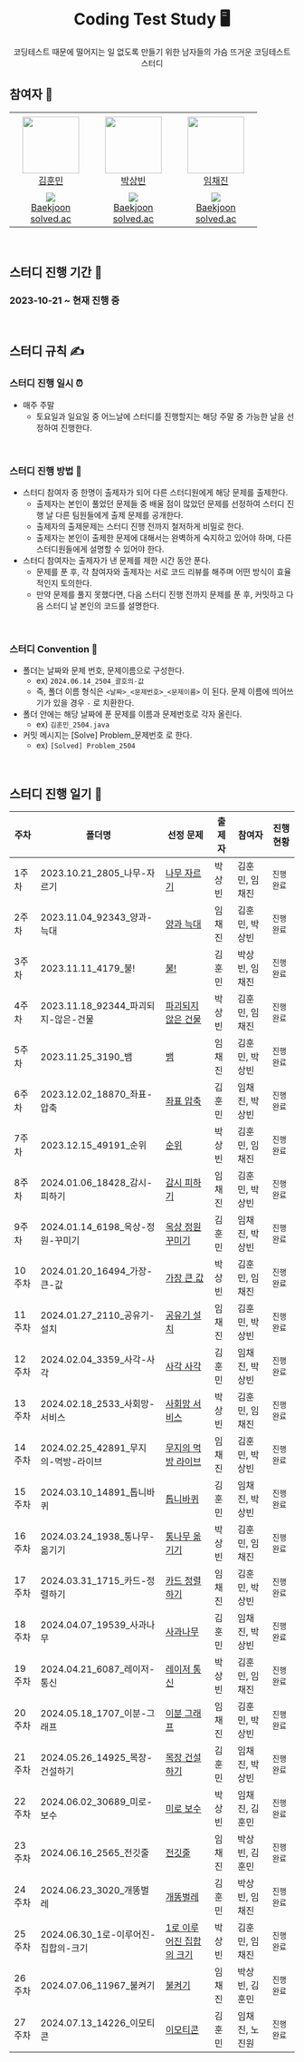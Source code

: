 <div align="center">
  <h1>Coding Test Study 🖥</h1>
  <p>코딩테스트 때문에 떨어지는 일 없도록 만들기 위한 남자들의 가슴 뜨거운 코딩테스트 스터디</p>
</div>

## 참여자 👏
<table>
    <tr height="140px">
        <td align="center" width="130px">
            <a href="https://github.com/gnsals0904"><img height="100px" width="100px" src="https://avatars.githubusercontent.com/u/48405500?v=4"/></a>
            <br />
            <a href="https://github.com/gnsals0904">김훈민</a>
        </td>
        <td align="center" width="130px">
            <a href="https://github.com/NurungjiBurger"><img height="100px" width="100px" src="https://avatars.githubusercontent.com/u/44452761?v=4"/></a>
            <br />
            <a href="https://github.com/NurungjiBurger">박상빈</a>
        </td>
        <td align="center" width="130px">
            <a href="https://github.com/Brylimo"><img height="100px" width="100px" src="https://avatars.githubusercontent.com/u/48869794?v=4"/></a>
            <br />
            <a href="https://github.com/Brylimo">임채진</a>
        </td>
    </tr>
      <tr height="50px">
        <td align="center">
            <img src="http://mazassumnida.wtf/api/mini/generate_badge?boj=gnsals0914" />
            <br />
            <a href="https://www.acmicpc.net/user/gnsals0914">Baekjoon</a>
            <br />
            <a href="https://solved.ac/profile/gnsals0914">solved.ac</a>
        </td>
        <td align="center">
            <img src="http://mazassumnida.wtf/api/mini/generate_badge?boj=qazw181900" />
            <br />
            <a href="https://www.acmicpc.net/user/qazw181900">Baekjoon</a>
            <br />
            <a href="https://solved.ac/profile/qazw181900">solved.ac</a>
        </td>
        <td align="center">
            <img src="http://mazassumnida.wtf/api/mini/generate_badge?boj=tourist0302" />
            <br />
            <a href="https://www.acmicpc.net/user/tourist0302">Baekjoon</a>
            <br />
            <a href="https://solved.ac/profile/tourist0302">solved.ac</a>
        </td>
    </tr>
</table>

<br/>

## 스터디 진행 기간 📅
### 2023-10-21 ~ 현재 진행 중

<br/>

## 스터디 규칙 ✍
### 스터디 진행 일시 ⏰
- 매주 주말
  - 토요일과 일요일 중 어느날에 스터디를 진행할지는 해당 주말 중 가능한 날을 선정하여 진행한다.

<br/>

### 스터디 진행 방법 🥊
- 스터디 참여자 중 한명이 출제자가 되어 다른 스터디원에게 해당 문제를 출제한다.
  - 출제자는 본인이 풀었던 문제들 중 배울 점이 많았던 문제를 선정하여 스터디 진행 날 다른 팀원들에게 출제 문제를 공개한다.
  - 출제자의 출제문제는 스터디 진행 전까지 철저하게 비밀로 한다.
  - 출제자는 본인이 출제한 문제에 대해서는 완벽하게 숙지하고 있어야 하며, 다른 스터디원들에게 설명할 수 있어야 한다.
- 스터디 참여자는 출제자가 낸 문제를 제한 시간 동안 푼다.
  - 문제를 푼 후, 각 참여자와 출제자는 서로 코드 리뷰를 해주며 어떤 방식이 효율적인지 토의한다.
  - 만약 문제를 풀지 못했다면, 다음 스터디 진행 전까지 문제를 푼 후, 커밋하고 다음 스터디 날 본인의 코드를 설명한다.

<br/>

### 스터디 Convention 📣
- 폴더는 날짜와 문제 번호, 문제이름으로 구성한다.
  - ex) `2024.06.14_2504_괄호의-값`
  - 즉, 폴더 이름 형식은 `<날짜>_<문제번호>_<문제이름>` 이 된다. 문제 이름에 띄어쓰기가 있을 경우 `-` 로 치환한다. 
- 폴더 안에는 해당 날짜에 푼 문제를 이름과 문제번호로 각자 올린다.
  - ex) `김훈민_2504.java`
- 커밋 메시지는 [Solve] Problem_문제번호 로 한다.
  - ex) `[Solved] Problem_2504`

<br/>

## 스터디 진행 일기 📓

| **주차** | **폴더명**   | **선정 문제**    | **출제자**            | **참여자**                  | **진행 현황** |
| -------- | --------- | ------------------------------ | ------------------------------------- | ----------------------------------------------- | ------------- |
| 1주차    | 2023.10.21_2805_나무-자르기              | [나무 자르기](https://www.acmicpc.net/problem/2805)  | 박상빈 | 김훈민, 임채진  | `진행 완료`   |
| 2주차    | 2023.11.04_92343_양과-늑대         | [양과 늑대](https://school.programmers.co.kr/learn/courses/30/lessons/92343) | 임채진 | 김훈민, 박상빈 | `진행 완료`   |
| 3주차    | 2023.11.11_4179_불!         | [불!](https://www.acmicpc.net/problem/4179) | 김훈민 | 박상빈, 임채진 | `진행 완료`   |
| 4주차    | 2023.11.18_92344_파괴되지-않은-건물         | [파괴되지 않은 건물](https://school.programmers.co.kr/learn/courses/30/lessons/92344) | 박상빈 | 김훈민, 임채진 | `진행 완료`   |
| 5주차    | 2023.11.25_3190_뱀         | [뱀](https://www.acmicpc.net/problem/3190) | 임채진 | 김훈민, 박상빈 | `진행 완료`   |
| 6주차    | 2023.12.02_18870_좌표-압축         | [좌표 압축](https://www.acmicpc.net/problem/18870) | 김훈민 | 임채진, 박상빈 | `진행 완료`   |
| 7주차    | 2023.12.15_49191_순위         | [순위](https://school.programmers.co.kr/learn/courses/30/lessons/49191) | 박상빈 | 김훈민, 임채진 | `진행 완료`   |
| 8주차    | 2024.01.06_18428_감시-피하기         | [감시 피하기](https://www.acmicpc.net/problem/18428) | 임채진 | 김훈민, 박상빈 | `진행 완료`   |
| 9주차    | 2024.01.14_6198_옥상-정원-꾸미기        | [옥상 정원 꾸미기](https://www.acmicpc.net/problem/6198) | 김훈민 | 임채진, 박상빈 | `진행 완료`   |
| 10주차    | 2024.01.20_16494_가장-큰-값        | [가장 큰 값](https://www.acmicpc.net/problem/16494) | 박상빈 | 김훈민, 임채진 | `진행 완료`   |
| 11주차    | 2024.01.27_2110_공유기-설치        | [공유기 설치](https://www.acmicpc.net/problem/2110) | 임채진 | 김훈민, 박상빈 | `진행 완료`   |
| 12주차    | 2024.02.04_3359_사각-사각        | [사각 사각](https://www.acmicpc.net/problem/3359) | 김훈민 | 임채진, 박상빈 | `진행 완료`   |
| 13주차    | 2024.02.18_2533_사회망-서비스        | [사회망 서비스](https://www.acmicpc.net/problem/2533) | 박상빈 | 김훈민, 임채진 | `진행 완료`   |
| 14주차    | 2024.02.25_42891_무지의-먹방-라이브        | [무지의 먹방 라이브](https://school.programmers.co.kr/learn/courses/30/lessons/42891) | 임채진 | 김훈민, 박상빈 | `진행 완료`   |
| 15주차    | 2024.03.10_14891_톱니바퀴        | [톱니바퀴](https://www.acmicpc.net/problem/14891) | 김훈민 | 임채진, 박상빈 | `진행 완료`   |
| 16주차    | 2024.03.24_1938_통나무-옮기기       | [통나무 옮기기](https://www.acmicpc.net/problem/1938) | 박상빈 | 김훈민, 임채진 | `진행 완료`   |
| 17주차    | 2024.03.31_1715_카드-정렬하기       | [카드 정렬하기](https://www.acmicpc.net/problem/1715) | 임채진 | 김훈민, 박상빈 | `진행 완료`   |
| 18주차    | 2024.04.07_19539_사과나무       | [사과나무](https://www.acmicpc.net/problem/19539) | 김훈민 | 임채진, 박상빈 | `진행 완료`   |
| 19주차    | 2024.04.21_6087_레이저-통신       | [레이저 통신](https://www.acmicpc.net/problem/6087) | 박상빈 | 김훈민, 임채진 | `진행 완료`   |
| 20주차    | 2024.05.18_1707_이분-그래프       | [이분 그래프](https://www.acmicpc.net/problem/1707) | 임채진 | 김훈민, 박상빈 | `진행 완료`   |
| 21주차    | 2024.05.26_14925_목장-건설하기       | [목장 건설하기](https://www.acmicpc.net/problem/14925) | 김훈민 | 임채진, 박상빈 | `진행 완료`   |
| 22주차    | 2024.06.02_30689_미로-보수       | [미로 보수](https://www.acmicpc.net/problem/30689) | 박상빈 | 임채진, 김훈민 | `진행 완료`   |
| 23주차    | 2024.06.16_2565_전깃줄       | [전깃줄](https://www.acmicpc.net/problem/2565) | 임채진 | 박상빈, 김훈민 | `진행 완료`   |
| 24주차    | 2024.06.23_3020_개똥벌레       | [개똥벌레](https://www.acmicpc.net/problem/3020) | 김훈민 | 박상빈, 임채진 | `진행 완료`   |
| 25주차    | 2024.06.30_1로-이루어진-집합의-크기       | [1로 이루어진 집합의 크기](https://www.codetree.ai/training-field/search/problems/size-of-set-of-1s/description?page=1&pageSize=20&name=1%EB%A1%9C) | 박상빈 | 김훈민, 임채진 | `진행 완료`   |
| 26주차    | 2024.07.06_11967_불켜기       | [불켜기](https://www.acmicpc.net/problem/11967) | 임채진 | 박상빈, 김훈민 | `진행 완료`   |
| 27주차    | 2024.07.13_14226_이모티콘       | [이모티콘](https://www.acmicpc.net/problem/14226) | 김훈민 | 임채진, 노진원 | `진행 완료`   |






